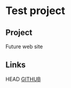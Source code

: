 # Test project

## Project
Future web site

## Links
HEAD
[GITHUB](https://ut0ku.github.io/Project-1/)
